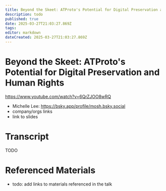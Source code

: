 ```yaml
---
title: Beyond the Skeet: ATProto's Potential for Digital Preservation and Human Rights
description: todo
published: true
date: 2025-03-27T21:03:27.869Z
tags: 
editor: markdown
dateCreated: 2025-03-27T21:03:27.869Z
---
```


# Beyond the Skeet: ATProto's Potential for Digital Preservation and Human Rights
https://www.youtube.com/watch?v=6QrZJOO8wRQ
- Michelle Lee: https://bsky.app/profile/mosh.bsky.social
- company/orgs links
- link to slides

# Transcript
TODO

# Referenced Materials
- todo: add links to materials referenced in the talk